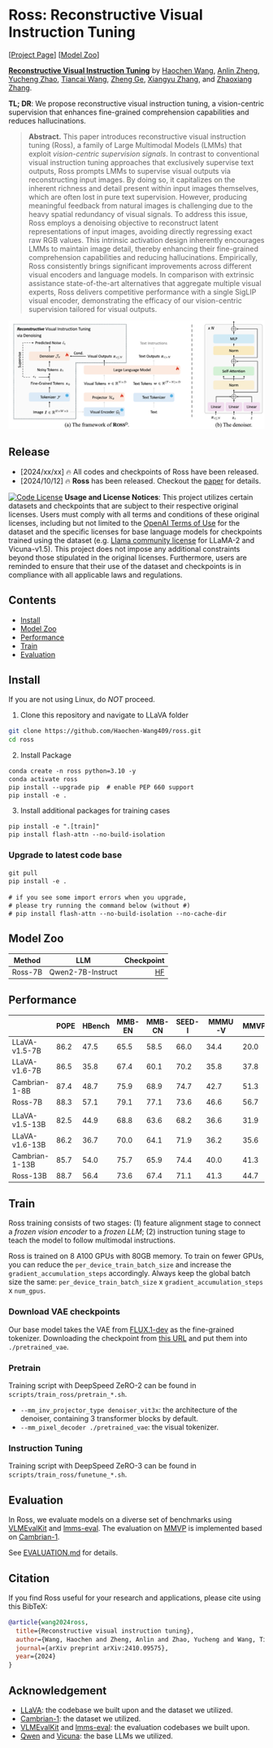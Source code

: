 # Ross: Reconstructive Visual Instruction Tuning

[[Project Page](https://haochen-wang409.github.io/ross/)] [[Model Zoo](https://huggingface.co/HaochenWang/ross-qwen2-7b)]

[**Reconstructive Visual Instruction Tuning**](https://arxiv.org/pdf/2410.09575) by
[Haochen Wang](https://haochen-wang409.github.io), 
[Anlin Zheng](https://yexiguafuqihao.github.io/), 
[Yucheng Zhao](https://scholar.google.com/citations?user=QWemjjQAAAAJ&hl=en),
[Tiancai Wang](https://scholar.google.com/citations?user=YI0sRroAAAAJ&hl=en),
[Zheng Ge](https://joker316701882.github.io/),
[Xiangyu Zhang](https://scholar.google.com/citations?user=yuB-cfoAAAAJ&hl=en), and
[Zhaoxiang Zhang](https://scholar.google.com/citations?user=qxWfV6cAAAAJ).

**TL; DR**: We propose reconstructive visual instruction tuning, a vision-centric supervision that enhances fine-grained comprehension capabilities and reduces hallucinations.


> **Abstract.** This paper introduces reconstructive visual instruction tuning (Ross), 
> a family of Large Multimodal Models (LMMs) that exploit *vision-centric supervision signals*. 
> In contrast to conventional visual instruction tuning approaches that exclusively 
> supervise text outputs, Ross prompts LMMs to supervise visual outputs via reconstructing input images.
> By doing so, it capitalizes on the inherent richness and detail present within input images themselves, 
> which are often lost in pure text supervision. 
> However, producing meaningful feedback from natural images is challenging due to the heavy spatial redundancy of visual signals. 
> To address this issue, Ross employs a denoising objective to reconstruct latent representations of input images, 
> avoiding directly regressing exact raw RGB values. 
> This intrinsic activation design inherently encourages LMMs to maintain image detail, 
> thereby enhancing their fine-grained comprehension capabilities and reducing hallucinations. 
> Empirically, Ross consistently brings significant improvements across different visual encoders and language models. 
> In comparison with extrinsic assistance state-of-the-art alternatives that aggregate multiple visual experts, 
> Ross delivers competitive performance with a single SigLIP visual encoder, 
> demonstrating the efficacy of our vision-centric supervision tailored for visual outputs.

![](./img/method.png)


## Release

- [2024/xx/xx] 🔥 All codes and checkpoints of Ross have been released. 
- [2024/10/12] 🔥 **Ross** has been released. Checkout the [paper](https://arxiv.org/pdf/2410.09575) for details.


[![Code License](https://img.shields.io/badge/Code%20License-Apache_2.0-green.svg)](https://github.com/tatsu-lab/stanford_alpaca/blob/main/LICENSE)
**Usage and License Notices**: This project utilizes certain datasets and checkpoints that are subject to their respective original licenses. Users must comply with all terms and conditions of these original licenses, including but not limited to the [OpenAI Terms of Use](https://openai.com/policies/terms-of-use) for the dataset and the specific licenses for base language models for checkpoints trained using the dataset (e.g. [Llama community license](https://ai.meta.com/llama/license/) for LLaMA-2 and Vicuna-v1.5). This project does not impose any additional constraints beyond those stipulated in the original licenses. Furthermore, users are reminded to ensure that their use of the dataset and checkpoints is in compliance with all applicable laws and regulations.


## Contents
- [Install](#install)
- [Model Zoo](#model-zoo)
- [Performance](#performance)
- [Train](#train)
- [Evaluation](#evaluation)

## Install

If you are not using Linux, do *NOT* proceed.

1. Clone this repository and navigate to LLaVA folder
```bash
git clone https://github.com/Haochen-Wang409/ross.git
cd ross
```

2. Install Package
```Shell
conda create -n ross python=3.10 -y
conda activate ross
pip install --upgrade pip  # enable PEP 660 support
pip install -e .
```

3. Install additional packages for training cases
```
pip install -e ".[train]"
pip install flash-attn --no-build-isolation
```

### Upgrade to latest code base

```Shell
git pull
pip install -e .

# if you see some import errors when you upgrade,
# please try running the command below (without #)
# pip install flash-attn --no-build-isolation --no-cache-dir
```

## Model Zoo

| Method   | LLM               | Checkpoint |
|----------|-------------------|---:|
| Ross-7B  | Qwen2-7B-Instruct |[HF](https://huggingface.co/HaochenWang/ross-qwen2-7b) | 

## Performance

|                | POPE  | HBench | MMB-EN | MMB-CN | SEED-I | MMMU-V | MMVP  | GQA  | AI2D  |
|----------------|-------|--------|--------|--------|--------|--------|-------|------|-------|
| LLaVA-v1.5-7B  | 86.2  | 47.5   | 65.5   | 58.5   | 66.0   | 34.4   | 20.0  | 62.0 | 55.4  |
| LLaVA-v1.6-7B  | 86.5  | 35.8   | 67.4   | 60.1   | 70.2   | 35.8   | 37.8  | 64.2 | 67.1  |
| Cambrian-1-8B  | 87.4  | 48.7   | 75.9   | 68.9   | 74.7   | 42.7   | 51.3  | 64.6 | 73.0  |
| Ross-7B        | 88.3  | 57.1   | 79.1   | 77.1   | 73.6   | 46.6   | 56.7  | 65.5 | 79.3  |
|                |       |        |        |        |        |        |       |      |       |
| LLaVA-v1.5-13B | 82.5  | 44.9   | 68.8   | 63.6   | 68.2   | 36.6   | 31.9  | 63.3 | 60.8  |
| LLaVA-v1.6-13B | 86.2  | 36.7   | 70.0   | 64.1   | 71.9   | 36.2   | 35.6  | 65.4 | 72.4  |
| Cambrian-1-13B | 85.7  | 54.0   | 75.7   | 65.9   | 74.4   | 40.0   | 41.3  | 64.3 | 73.6  |
| Ross-13B       | 88.7  | 56.4   | 73.6   | 67.4   | 71.1   | 41.3   | 44.7  | 65.2 | 73.8  |

## Train

Ross training consists of two stages: 
(1) feature alignment stage to connect a *frozen vision encoder* to a *frozen LLM*;
(2) instruction tuning stage to teach the model to follow multimodal instructions.

Ross is trained on 8 A100 GPUs with 80GB memory. 
To train on fewer GPUs, you can reduce the `per_device_train_batch_size` and increase the `gradient_accumulation_steps` accordingly. 
Always keep the global batch size the same: `per_device_train_batch_size` x `gradient_accumulation_steps` x `num_gpus`.

### Download VAE checkpoints

Our base model takes the VAE from [FLUX.1-dev](https://huggingface.co/black-forest-labs/FLUX.1-dev) as the fine-grained tokenizer.
Downloading the checkpoint from [this URL](https://huggingface.co/black-forest-labs/FLUX.1-dev/resolve/main/vae/) and put them into ```./pretrained_vae```.

### Pretrain

Training script with DeepSpeed ZeRO-2 can be found in ```scripts/train_ross/pretrain_*.sh```.

- ```--mm_inv_projector_type denoiser_vit3x```: the architecture of the denoiser, containing 3 transformer blocks by default.
- ```--mm_pixel_decoder ./pretrained_vae```: the visual tokenizer.

### Instruction Tuning

Training script with DeepSpeed ZeRO-3 can be found in ```scripts/train_ross/funetune_*.sh```.


## Evaluation

In Ross, we evaluate models on a diverse set of benchmarks using [VLMEvalKit](https://github.com/open-compass/VLMEvalKit) and [lmms-eval](https://github.com/EvolvingLMMs-Lab/lmms-eval). 
The evaluation on [MMVP](https://openaccess.thecvf.com/content/CVPR2024/papers/Tong_Eyes_Wide_Shut_Exploring_the_Visual_Shortcomings_of_Multimodal_LLMs_CVPR_2024_paper.pdf) is implemented based on [Cambrian-1](https://github.com/cambrian-mllm/cambrian/tree/main/eval/eval/mmvp).

See [EVALUATION.md](evaluation/EVALUATION.md) for details.

## Citation

If you find Ross useful for your research and applications, please cite using this BibTeX:
```bibtex
@article{wang2024ross,
  title={Reconstructive visual instruction tuning},
  author={Wang, Haochen and Zheng, Anlin and Zhao, Yucheng and Wang, Tiancai and Ge, Zheng and Zhang, Xiangyu and Zhang, Zhaoxiang},
  journal={arXiv preprint arXiv:2410.09575},
  year={2024}
}
```

## Acknowledgement

- [LLaVA](https://github.com/haotian-liu/LLaVA): the codebase we built upon and the dataset we utilized.
- [Cambrian-1](https://github.com/cambrian-mllm/cambrian): the dataset we utilized.
- [VLMEvalKit](https://github.com/open-compass/VLMEvalKit) and [lmms-eval](https://github.com/EvolvingLMMs-Lab/lmms-eval): the evaluation codebases we built upon.
- [Qwen](https://huggingface.co/Qwen) and [Vicuna](https://github.com/lm-sys/FastChat): the base LLMs we utilized.
